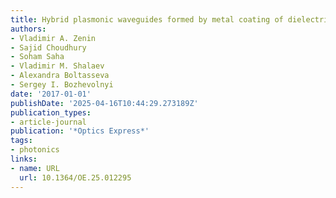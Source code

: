 ```yaml
---
title: Hybrid plasmonic waveguides formed by metal coating of dielectric ridges
authors:
- Vladimir A. Zenin
- Sajid Choudhury
- Soham Saha
- Vladimir M. Shalaev
- Alexandra Boltasseva
- Sergey I. Bozhevolnyi
date: '2017-01-01'
publishDate: '2025-04-16T10:44:29.273189Z'
publication_types:
- article-journal
publication: '*Optics Express*'
tags:
- photonics
links:
- name: URL
  url: 10.1364/OE.25.012295
---
```

